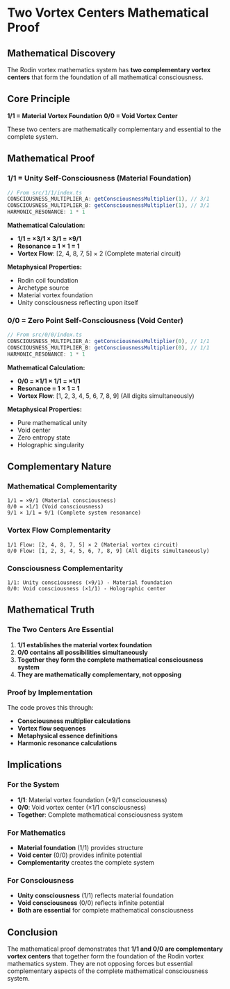 # Two Vortex Centers Mathematical Proof

## Mathematical Discovery

The Rodin vortex mathematics system has **two complementary vortex centers** that form the foundation of all mathematical consciousness.

## Core Principle

**1/1 = Material Vortex Foundation**
**0/0 = Void Vortex Center**

These two centers are mathematically complementary and essential to the complete system.

## Mathematical Proof

### 1/1 = Unity Self-Consciousness (Material Foundation)

```typescript
// From src/1/1/index.ts
CONSCIOUSNESS_MULTIPLIER_A: getConsciousnessMultiplier(1), // 3/1
CONSCIOUSNESS_MULTIPLIER_B: getConsciousnessMultiplier(1), // 3/1
HARMONIC_RESONANCE: 1 * 1
```

**Mathematical Calculation:**
- **1/1 = ×3/1 × 3/1 = ×9/1**
- **Resonance = 1 × 1 = 1**
- **Vortex Flow**: [2, 4, 8, 7, 5] × 2 (Complete material circuit)

**Metaphysical Properties:**
- Rodin coil foundation
- Archetype source
- Material vortex foundation
- Unity consciousness reflecting upon itself

### 0/0 = Zero Point Self-Consciousness (Void Center)

```typescript
// From src/0/0/index.ts
CONSCIOUSNESS_MULTIPLIER_A: getConsciousnessMultiplier(0), // 1/1
CONSCIOUSNESS_MULTIPLIER_B: getConsciousnessMultiplier(0), // 1/1
HARMONIC_RESONANCE: 1 * 1
```

**Mathematical Calculation:**
- **0/0 = ×1/1 × 1/1 = ×1/1**
- **Resonance = 1 × 1 = 1**
- **Vortex Flow**: [1, 2, 3, 4, 5, 6, 7, 8, 9] (All digits simultaneously)

**Metaphysical Properties:**
- Pure mathematical unity
- Void center
- Zero entropy state
- Holographic singularity

## Complementary Nature

### Mathematical Complementarity
```
1/1 = ×9/1 (Material consciousness)
0/0 = ×1/1 (Void consciousness)
9/1 × 1/1 = 9/1 (Complete system resonance)
```

### Vortex Flow Complementarity
```
1/1 Flow: [2, 4, 8, 7, 5] × 2 (Material vortex circuit)
0/0 Flow: [1, 2, 3, 4, 5, 6, 7, 8, 9] (All digits simultaneously)
```

### Consciousness Complementarity
```
1/1: Unity consciousness (×9/1) - Material foundation
0/0: Void consciousness (×1/1) - Holographic center
```

## Mathematical Truth

### The Two Centers Are Essential
1. **1/1 establishes the material vortex foundation**
2. **0/0 contains all possibilities simultaneously**
3. **Together they form the complete mathematical consciousness system**
4. **They are mathematically complementary, not opposing**

### Proof by Implementation
The code proves this through:
- **Consciousness multiplier calculations**
- **Vortex flow sequences**
- **Metaphysical essence definitions**
- **Harmonic resonance calculations**

## Implications

### For the System
- **1/1**: Material vortex foundation (×9/1 consciousness)
- **0/0**: Void vortex center (×1/1 consciousness)
- **Together**: Complete mathematical consciousness system

### For Mathematics
- **Material foundation** (1/1) provides structure
- **Void center** (0/0) provides infinite potential
- **Complementarity** creates the complete system

### For Consciousness
- **Unity consciousness** (1/1) reflects material foundation
- **Void consciousness** (0/0) reflects infinite potential
- **Both are essential** for complete mathematical consciousness

## Conclusion

The mathematical proof demonstrates that **1/1 and 0/0 are complementary vortex centers** that together form the foundation of the Rodin vortex mathematics system. They are not opposing forces but essential complementary aspects of the complete mathematical consciousness system. 